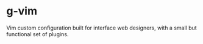 g-vim
=====

Vim custom configuration built for interface web designers, with a small but functional set of plugins.
